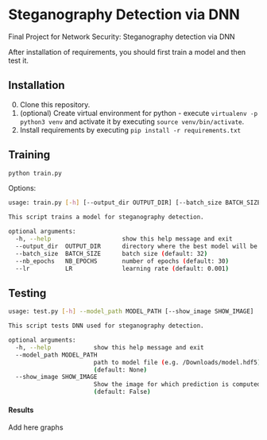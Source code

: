 # Steganography Detection via DNN
Final Project for Network Security: Steganography detection via DNN <paper link here>

After installation of requirements, you should first train a model and then test it.

## Installation

0) Clone this repository.
1) (optional) Create virtual environment for python - execute `virtualenv -p python3 venv` and activate it by executing `source venv/bin/activate`.
2) Install requirements by executing `pip install -r requirements.txt`

## Training

```bash
python train.py 
```

Options:
```bash
usage: train.py [-h] [--output_dir OUTPUT_DIR] [--batch_size BATCH_SIZE] [--nb_epochs NB_EPOCHS] [--lr LR]

This script trains a model for steganography detection.

optional arguments:
  -h, --help                    show this help message and exit
  --output_dir  OUTPUT_DIR      directory where the best model will be saved (default: out)
  --batch_size  BATCH_SIZE      batch size (default: 32)
  --nb_epochs   NB_EPOCHS       number of epochs (default: 30)
  --lr          LR              learning rate (default: 0.001)
```

## Testing

```bash
usage: test.py [-h] --model_path MODEL_PATH [--show_image SHOW_IMAGE]

This script tests DNN used for steganography detection.

optional arguments:
  -h, --help            show this help message and exit
  --model_path MODEL_PATH
                        path to model file (e.g. /Downloads/model.hdf5)
                        (default: None)
  --show_image SHOW_IMAGE
                        Show the image for which prediction is computed
                        (default: False)
```

#### Results 
 
Add here graphs 
